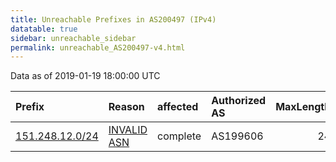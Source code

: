 ```yaml
---
title: Unreachable Prefixes in AS200497 (IPv4)
datatable: true
sidebar: unreachable_sidebar
permalink: unreachable_AS200497-v4.html
---
```


Data as of 2019-01-19 18:00:00 UTC


<div class="datatable-begin"></div>

| Prefix                                                   | Reason                                                                                                  | affected   | Authorized AS   |   MaxLength | Anchor                                         |   unreachable /24s |
|:---------------------------------------------------------|:--------------------------------------------------------------------------------------------------------|:-----------|:----------------|------------:|:-----------------------------------------------|-------------------:|
| [151.248.12.0/24](https://stat.ripe.net/151.248.12.0/24) | [INVALID ASN](https://rpki-validator.ripe.net/announcement-preview?asn=AS200497&prefix=151.248.12.0/24) | complete   | AS199606        |          24 | [RIPE](unreachable_RIPE_NCC_RPKI_Root-v4.html) |                  1 |

<div class="datatable-end"></div>